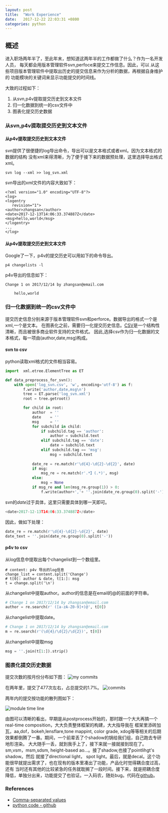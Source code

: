 ```yaml
---
layout: post
title:  "Work Experience"
date:   2017-12-22 22:03:31 +0800
categories: python
---
```


## 概述 ##

进入职场两年半了，至此年末，想知道这两年半的工作都做了什么？作为一名开发人员，
每天都会用版本管理软件svn,perfoce来提交工作信息。因此，可以
从这些项目版本管理软件中提取出历史的提交信息来作为分析的数据，再根据自身维护的
功能模块的关键词来显示功能提交的时间线。

大致的过程如下：

1. 从svn,p4v提取提交历史到文本文件
2. 归一化数据到统一的csv文件中
3. 图表化提交历史数据

### 从svn,p4v提取提交历史到文本文件 ###

#### 从p4v提取提交历史到文本文件 ####

svn提供了很便捷的log导出命令，导出可以是文本格式或者xml。因为文本格式的数据的结构
没有xml来得清晰，为了便于接下来的数据预处理，这里选择导出格式xml。

```
svn log --xml >> log_svn.xml
```

svn导出的xml文件的内容大致如下：

```
<?xml version="1.0" encoding="UTF-8"?>
<log>
<logentry
   revision="1">
<author>zhangsan</author>
<date>2017-12-13T14:06:33.374887Z</date>
<msg>hello,world</msg>
</logentry>
...
</log>
```

#### 从p4v提取提交历史到文本文件 ####
Google了一下，p4v的提交历史可以用如下的命令导出。

``` p4v
p4 changelists -l
```

p4v导出的信息如下：
```
Change 1 on 2017/12/14 by zhangsan@email.com

	hello,world
```

### 归一化数据到统一的csv文件中 ###

提交历史信息分别来源于版本管理软件svn和perforce。数据导出的格式一个是xml,一个是文本。
在图表化之前，需要归一化提交历史信息。[CSV]是一个结构性清晰，而且被很多商业软件支持的文件格式。
因此,选择csv作为归一化数据的文本格式，每一项由(author,date,msg)构成。

#### svn to csv ####

python读取xml格式的文件相当容易。

```python
import  xml.etree.ElementTree as ET

def data_preprocess_for_svn():
    with open('log_svn.csv', 'w', encoding='utf-8') as f:
        f.write('author,date,msg\n')
        tree = ET.parse('log_svn.xml')
        root = tree.getroot()

        for child in root:
            author  = ''
            date    = ''
            msg     = ''
            for subchild in child:
                if subchild.tag == 'author':
                    author = subchild.text
                elif subchild.tag == 'date':
                    date = subchild.text
                elif subchild.tag == 'msg':
                    msg = subchild.text
                
            date_re = re.match(r'\d{4}-\d{2}-\d{2}', date)
            if msg:
                msg_re = re.match(r'.*】(.*)', msg)
            else:
                msg = None
            if msg_re and len(msg_re.group(1)) > 0:
                f.write(author+','+ ''.join(date_re.group(0).split('-'))+','+ msg_re.group(1)+'\n')
```

svn的*date*过于具体，这里只需要具体到哪一天即可。

```python
<date>2017-12-13T14:06:33.374887Z</date>
```

因此，做如下处理：

```python
date_re = re.match(r'\d{4}-\d{2}-\d{2}', date)
date_text = ''.join(date_re.group(0).split('-'))
```

#### p4v to csv ####

从log信息中提取出每个changelist到一个数组里。
```
# content: p4v 导出的log信息
change_list = content.split('Change')
# t[0]: author & date, t[1:]: msg
t = change.split('\n')
```

从changelist中提取author。author的信息是在email的@的前面的字符串。
```python
# Change 1 on 2017/12/14 by zhangsan@email.com
author = re.search(r' ([a-zA-Z0-9]+)@', t[0]) 
```

从changelist中提取date。
```python
# Change 1 on 2017/12/14 by zhangsan@email.com
m = re.search(r'(\d{4}/\d{2}/\d{2})', t[0])
```

从changelist中提取msg
```python
msg = ''.join(t[1:]).strip()
```

### 图表化提交历史数据 ###

提交次数的按月份分布如下图：
![my commits]({{"/assets/images/work_experience/my_commit.jpg"|relative_url}} "my commits")

在两年里，提交了477次左右，占总提交的1.7%。
![commits]({{"/assets/images/work_experience/commits.png"|relative_url}} "commits")



两年内的提交按功能的散列图如下：

![module time line]({{"/assets/images/work_experience/time-line.png"|relative_url}} "module time line")

由图可以清晰的看出，早期是从postprocess开始的，那时跟一个大大再搞一个real-time composition，大大负责整体框架的构建，大大指导我在
框架里添砖加瓦，aa,dof，bokeh,lensflare,tone mappint, color grade, xdog等等相关的后期效果都倒腾了一番。期间，一个前辈丢了个shadow的锅给我们组，自己跑去专研地形渲染。
大大随手一丢，就到我手上了，接下来就一接就接到现在了。sm,vsm，msm,sdsm, height-based ao...。接了shadow,也接了pointlihgt's shadow。然后
就接了directional light， spot light。最后，就是decal。这个功能很早就提出需求了，也在现有的版本里凑出了功能，产品化时觉得耦合度过高，还有
当时还有其他的比较紧急的任务就耽搁了一段时间。接下来，就是把耦合度降低，单独分出来，功能提交了也验证。一入码农，随处bug。代码在[github]。

### References ###

* [Comma-separated values](https://en.wikipedia.org/wiki/Comma-separated_values)
* [python code - github](https://github.com/jamelouis/python-practice/blob/master/history/works.py)

[CSV]:https://en.wikipedia.org/wiki/Comma-separated_values
[github]:https://github.com/jamelouis/python-practice/blob/master/history/works.py